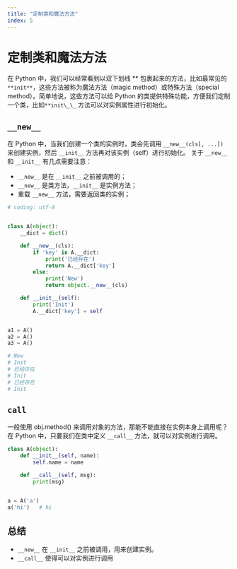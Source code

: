 ```yaml
---
title: "定制类和魔法方法"
index: 5
---
```


# 定制类和魔法方法

在 Python 中，我们可以经常看到以双下划线 ** 包裹起来的方法，比如最常见的 `**init**`，这些方法被称为魔法方法（magic method）或特殊方法（special method）。简单地说，这些方法可以给 Python 的类提供特殊功能，方便我们定制一个类，比如`**init\_\_` 方法可以对实例属性进行初始化。

## `__new__`

在 Python 中，当我们创建一个类的实例时，类会先调用 `__new__(cls[, ...])` 来创建实例，然后 `__init__` 方法再对该实例（self）进行初始化。
关于 `__new__` 和 `__init__` 有几点需要注意：

- `__new__` 是在 `__init__` 之前被调用的；
- `__new__` 是类方法，`__init__` 是实例方法；
- 重载 `__new__` 方法，需要返回类的实例；

```python
# coding: utf-8


class A(object):
    __dict = dict()

    def __new__(cls):
        if 'key' in A.__dict:
            print('已经存在')
            return A.__dict['key']
        else:
            print('New')
            return object.__new__(cls)

    def __init__(self):
        print('Init')
        A.__dict['key'] = self


a1 = A()
a2 = A()
a3 = A()

# New
# Init
# 已经存在
# Init
# 已经存在
# Init
```

## `call`

一般使用 obj.method() 来调用对象的方法，那能不能直接在实例本身上调用呢？在 Python 中，只要我们在类中定义 `__call__` 方法，就可以对实例进行调用。

```python
class A(object):
    def __init__(self, name):
        self.name = name

    def __call__(self, msg):
        print(msg)


a = A('a')
a('hi')   # hi
```

## 总结

- `__new__` 在 `__init__` 之前被调用，用来创建实例。
- `__call__` 使得可以对实例进行调用
